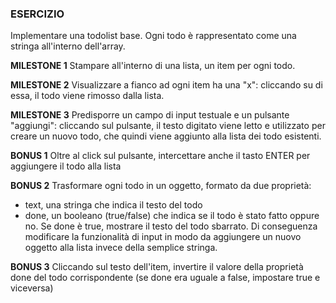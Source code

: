 ### ESERCIZIO
Implementare una todolist base. Ogni todo è rappresentato come una stringa all'interno dell'array.

**MILESTONE 1**
Stampare all'interno di una lista, un item per ogni todo.

**MILESTONE 2**
Visualizzare a fianco ad ogni item ha una "x": cliccando su di essa, il todo viene rimosso dalla lista.

**MILESTONE 3**
Predisporre un campo di input testuale e un pulsante "aggiungi": cliccando sul pulsante, il testo digitato viene letto e utilizzato per creare un nuovo todo, che quindi viene aggiunto alla lista dei todo esistenti.

**BONUS 1**
Oltre al click sul pulsante, intercettare anche il tasto ENTER per aggiungere il todo alla lista

**BONUS 2**
Trasformare ogni todo in un oggetto, formato da due proprietà:
- text, una stringa che indica il testo del todo
- done, un booleano (true/false) che indica se il todo è stato fatto oppure no. Se done è true, mostrare il testo del todo sbarrato.
Di conseguenza modificare la funzionalità di input in modo da aggiungere un nuovo oggetto alla lista invece della semplice stringa.

**BONUS 3**
Cliccando sul testo dell'item, invertire il valore della proprietà done del todo corrispondente (se done era uguale a false, impostare true e viceversa)